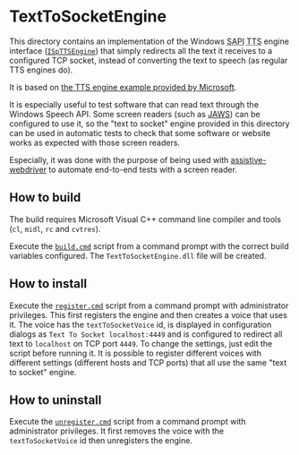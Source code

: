 # TextToSocketEngine

This directory contains an implementation of the Windows <abbr title="Speech API">SAPI</abbr> <abbr title="Text-To-Speech">TTS</abbr> engine interface ([`ISpTTSEngine`](https://docs.microsoft.com/en-us/previous-versions/windows/desktop/ms719558(v%3dvs.85))) that simply redirects all the text it receives to a configured TCP socket, instead of converting the text to speech (as regular TTS engines do).

It is based on [the TTS engine example provided by Microsoft](https://github.com/Microsoft/Windows-classic-samples/tree/master/Samples/Win7Samples/winui/speech/engines/samplettsengine/samplettsengine).

It is especially useful to test software that can read text through the Windows Speech API. Some screen readers (such as [JAWS](https://www.freedomscientific.com/products/software/jaws/)) can be configured to use it, so the "text to socket" engine provided in this directory can be used in automatic tests to check that some software or website works as expected with those screen readers.

Especially, it was done with the purpose of being used with [assistive-webdriver](../assistive-webdriver) to automate end-to-end tests with a screen reader.

## How to build

The build requires Microsoft Visual C++ command line compiler and tools (`cl`, `midl`, `rc` and `cvtres`).

Execute the [`build.cmd`](./build.cmd) script from a command prompt with the correct build variables configured. The `TextToSocketEngine.dll` file will be created.

## How to install

Execute the [`register.cmd`](./register.cmd) script from a command prompt with administrator privileges. This first registers the engine and then creates a voice that uses it.
The voice has the `textToSocketVoice` id, is displayed in configuration dialogs as `Text To Socket localhost:4449` and is configured to redirect all text to `localhost` on TCP port `4449`.
To change the settings, just edit the script before running it.
It is possible to register different voices with different settings (different hosts and TCP ports) that all use the same "text to socket" engine.

## How to uninstall

Execute the [`unregister.cmd`](./unregister.cmd) script from a command prompt with administrator privileges. It first removes the voice with the `textToSocketVoice` id then unregisters the engine.
